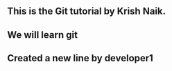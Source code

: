 ## This is the Git tutorial by Krish Naik. 
## We will learn git
## Created a new line by developer1